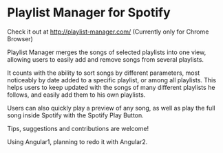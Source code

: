 # Playlist Manager for Spotify

Check it out at http://playlist-manager.com/ (Currently only for Chrome Browser)

Playlist Manager merges the songs of selected playlists into one view, allowing users to easily add and remove songs from several playlists.

It counts with the ability to sort songs by different parameters, most noticeably by date added to a specific playlist, or among all playlists. This helps users to keep updated with the songs of many different playlists he follows, and easily add them to his own playlists.

Users can also quickly play a preview of any song, as well as play the full song inside Spotify with the Spotify Play Button.

Tips, suggestions and contributions are welcome!

Using Angular1, planning to redo it with Angular2.
